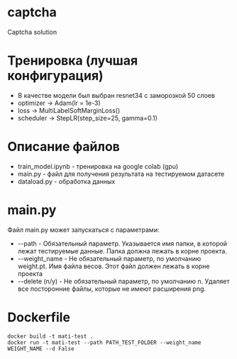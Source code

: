 # captcha
 Сaptcha solution
 
# Тренировка (лучшая конфигурация)
  - В качестве модели был выбран resnet34 с заморозкой 50 слоев
  - optimizer -> Adam(lr = 1e-3)
  - loss -> MultiLabelSoftMarginLoss()
  - scheduler -> StepLR(step_size=25, gamma=0.1)
  
 
# Описание файлов
  * train_model.ipynb - тренировка на google colab (gpu)
  * main.py - файл для получения результата на тестируемом датасете
  * dataload.py - обработка данных

# main.py
Файл main.py может запускаться с параметрами:
  * --path - Обязательный параметр. Указывается имя папки, в которой лежат тестируемые данные. Папка должна лежать в корне проекта.
  * --weight_name - Не обязательный параметр, по умолчанию weight.pt. Имя файла весов. Этот файл должен лежать в корне проекта
  * --delete (n/y) - Не обязательный параметр, по умолчанию n. Удаляет все посторонние файлы, которые не имеют расширения png.

# Dockerfile
  ```
  docker build -t mati-test .
  docker run -t mati-test --path PATH_TEST_FOLDER --weight_name WEIGHT_NAME --d False
  ```
